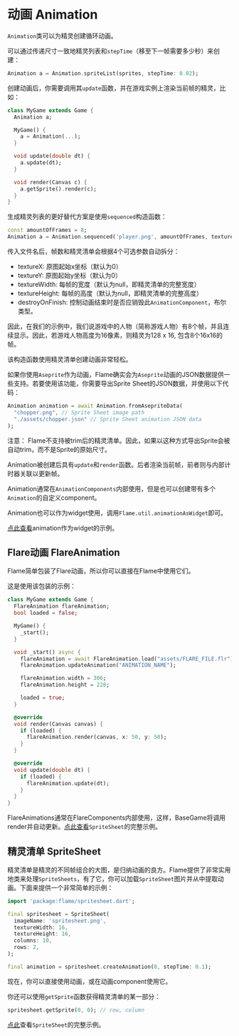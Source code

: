 # 动画 Animation
`Animation`类可以为精灵创建循环动画。

可以通过传递尺寸一致地精灵列表和`stepTime`（移至下一帧需要多少秒）来创建：
```dart
Animation a = Animation.spriteList(sprites, stepTime: 0.02);
```

创建动画后，你需要调用其`update`函数，并在游戏实例上渲染当前帧的精灵，比如：
```dart
class MyGame extends Game {
  Animation a;

  MyGame() {
    a = Animation(...);
  }

  void update(double dt) {
    a.update(dt);
  }

  void render(Canvas c) {
    a.getSprite().render(c);
  }
}
```

生成精灵列表的更好替代方案是使用`sequenced`构造函数：
```dart
const amountOfFrames = 8;
Animation a = Animation.sequenced('player.png', amountOfFrames, textureWidth: 16.0);
```

传入文件名后，帧数和精灵清单会根据4个可选参数自动拆分：
- textureX: 原图起始x坐标（默认为0）
- textureY: 原图起始y坐标（默认为0）
- textureWidth: 每帧的宽度（默认为null，即精灵清单的完整宽度）
- textureHeight: 每帧的高度（默认为null，即精灵清单的完整高度）
- destroyOnFinish: 控制动画结束时是否应销毁此`AnimationComponent`，布尔类型。

因此，在我们的示例中，我们说游戏中的人物（简称游戏人物）有8个帧，并且连续显示。因此，若游戏人物高度为16像素，则精灵为128 x 16, 包含8个16x16的帧。

该构造函数使用精灵清单创建动画非常轻松。

如果你使用`Aseprite`作为动画，Flame确实会为`Aseprite`动画的JSON数据提供一些支持。若要使用该功能，你需要导出Sprite Sheet的JSON数据，并使用以下代码：
```dart
Animation animation = await Animation.fromAsepriteData(
  "chopper.png", // Sprite Sheet image path
  "./assets/chopper.json" // Sprite Sheet animation JSON data
);
```

注意： Flame不支持被trim后的精灵清单。因此，如果以这种方式导出Sprite会被自动trim，而不是Sprite的原始尺寸。

Animation被创建后具有`update`和`render`函数。后者渲染当前帧，前者则与内部计时器关联以更新帧。

Animation通常在`AnimationComponents`内部使用，但是也可以创建带有多个`Animation`的自定义component。

Animation也可以作为widget使用，调用`Flame.util.animationAsWidget`即可。

[点此查看](https://github.com/flame-engine/flame/blob/master/doc/examples/animation_widget)animation作为widget的示例。

## Flare动画 FlareAnimation
Flame简单包装了Flare动画，所以你可以直接在Flame中使用它们。

这是使用该包装的示例：
```dart
class MyGame extends Game {
  FlareAnimation flareAnimation;
  bool loaded = false;

  MyGame() {
    _start();
  }

  void _start() async {
    flareAnimation = await FlareAnimation.load("assets/FLARE_FILE.flr");
    flareAnimation.updateAnimation("ANIMATION_NAME");

    flareAnimation.width = 306;
    flareAnimation.height = 228;

    loaded = true;
  }

  @override
  void render(Canvas canvas) {
    if (loaded) {
      flareAnimation.render(canvas, x: 50, y: 50);
    }
  }

  @override
  void update(double dt) {
    if (loaded) {
      flareAnimation.update(dt);
    }
  }
}
```
FlareAnimations通常在FlareComponents内部使用，这样，BaseGame将调用render并自动更新。[点此查看](https://github.com/flame-engine/flame/blob/master/doc/examples/flare)`SpriteSheet`的完整示例。

## 精灵清单 SpriteSheet
精灵清单是精灵的不同帧组合的大图，是归纳动画的良方。Flame提供了非常实用地类来处理`SpriteSheets`，有了它，你可以加载`SpriteSheet`图片并从中提取动画。下面来提供一个非常简单的示例：
```dart
import 'package:flame/spritesheet.dart';

final spritesheet = SpriteSheet(
  imageName: 'spritesheet.png',
  textureWidth: 16,
  textureHeight: 16,
  columns: 10,
  rows: 2,
);

final animation = spritesheet.createAnimation(0, stepTime: 0.1);
```

现在，你可以直接使用动画，或在动画component使用它。

你还可以使用`getSprite`函数获得精灵清单的某一部分：
```dart
spritesheet.getSprite(0, 0); // row, column
```

[点此](https://github.com/flame-engine/flame/blob/master/doc/examples/spritesheet)查看`SpriteSheet`的完整示例。
